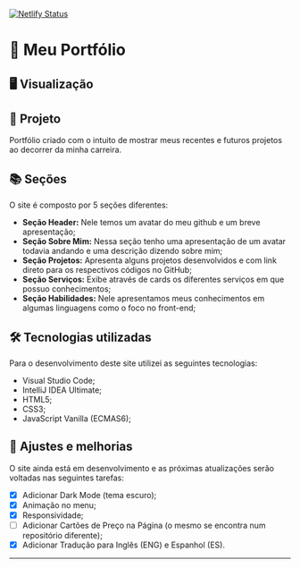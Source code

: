 [![Netlify Status](https://api.netlify.com/api/v1/badges/4f55a4a1-3cbb-4f0c-97e3-f548afbacac1/deploy-status)](https://app.netlify.com/sites/alexsanderfer/deploys)

# 🍣 Meu Portfólio<br>

## 🖥 Visualização


## 🌳 Projeto<br>
Portfólio criado com o intuito de mostrar meus recentes e futuros projetos ao decorrer da minha carreira.<br>

## 📚 Seções
O site é composto por 5 seções diferentes:

- **Seção Header:** Nele temos um avatar do meu github e um breve apresentação;
- **Seção Sobre Mim:** Nessa seção tenho uma apresentação de um avatar todavia andando e uma descrição dizendo sobre mim;
- **Seção Projetos:** Apresenta alguns projetos desenvolvidos e com link direto para os respectivos códigos no GitHub;
- **Seção Serviços:** Exibe através de cards os diferentes serviços em que possuo conhecimentos;
- **Seção Habilidades:** Nele apresentamos meus conhecimentos em algumas linguagens como o foco no front-end;

## 🛠 Tecnologias utilizadas
Para o desenvolvimento deste site utilizei as seguintes tecnologias:
- Visual Studio Code;
- IntelliJ IDEA Ultimate;
- HTML5;
- CSS3;
- JavaScript Vanilla (ECMAS6);

## 📌 Ajustes e melhorias
O site ainda está em desenvolvimento e as próximas atualizações serão voltadas nas seguintes tarefas:

- [x] Adicionar Dark Mode (tema escuro);
- [x] Animação no menu;
- [x] Responsividade;
- [ ] Adicionar Cartões de Preço na Página (o mesmo se encontra num repositório diferente);
- [x] Adicionar Tradução para Inglês (ENG) e Espanhol (ES).
---
